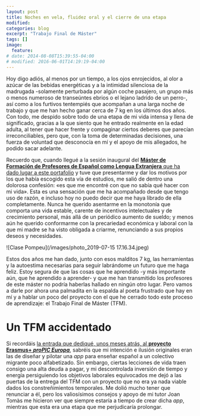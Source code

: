 ```yaml
---
layout: post
title: Noches en vela, fluidez oral y el cierre de una etapa
modified:
categories: blog
excerpt: "Trabajo Final de Máster"
tags: []
image:
  feature:
# date: 2014-08-08T15:39:55-04:00
# modified: 2016-06-01T14:19:19-04:00
---
```


Hoy digo adiós, al menos por un tiempo, a los ojos enrojecidos, al olor a azúcar de las bebidas energéticas y a la intimidad silenciosa de la madrugada -solamente perturbada por algún coche pasajero, un grupo más o menos numeroso de transeúntes ebrios o el lejano ladrido de un perro-, así como a los furtivos tentempiés que acompañan a una larga noche de trabajo y que me han hecho ganar cerca de 7 kg en los últimos dos años. Con todo, me despido sobre todo de una etapa de mi vida intensa y llena de significado, gracias a la que siento que he entrado realmente en la edad adulta, al tener que hacer frente y compaginar ciertos deberes que parecían irreconciliables, pero que, con la toma de determinadas decisiones, una fuerza de voluntad que desconocía en mí y el apoyo de mis allegados, he podido sacar adelante.

Recuerdo que, cuando llegué a la sesión inaugural del <a href=" https://www.ub.edu/portal/web/educacion/masteres-universitarios/-/ensenyament/detallEnsenyament/1060507" target="_blank">**Máster de Formación de Profesores de Español como Lengua Extranjera** que ha dado lugar a este portafolio</a> y tuve que presentarme y dar los motivos por los que había escogido esta vía de estudios, me salió de dentro una dolorosa confesión: «es que me encontré con que no sabía qué hacer con mi vida». Esta es una sensación que me ha acompañado desde que tengo uso de razón, e incluso hoy no puedo decir que me haya librado de ella completamente. Nunca he querido asentarme en la monotonía que comporta una vida estable, carente de incentivos intelectuales y de crecimiento personal, más allá de un periódico aumento de sueldo; y menos aún he querido conformarme con la precariedad económica y laboral con la que mi madre se ha visto obligada a criarme, renunciando a sus propios deseos y necesidades.

![Clase Pompeu](/images/photo_2019-07-15 17.16.34.jpeg)

Estos dos años me han dado, junto con esos malditos 7 kg, las herramientas y la autoestima necesarias para seguir labrándome un futuro que me haga feliz. Estoy segura de que las cosas que he aprendido -y más importante aún, que he aprendido a aprender- y que me han transmitido los profesores de este máster no podría haberlas hallado en ningún otro lugar. Pero vamos a darle por ahora una palmadita en la espalda al poeta frustrado que hay en mí y a hablar un poco del proyecto con el que he cerrado todo este proceso de aprendizaje: el Trabajo Final de Máster (TFM).

# Un TFM accidentado

Si recordáis <a href="https://immalopez.github.io/blog/proPIC-Europa/" target="_blank">la entrada que dediqué, unos meses atrás, al **proyecto Erasmus+ _proPIC Europa_**</a>, sabréis que mi intención e ilusión originales eran las de diseñar y pilotar una _app_ para enseñar español a un colectivo migrante poco alfabetizado. Sin embargo, ciertas lecciones de vida traen consigo una alta deuda a pagar, y mi descontrolada inversión de tiempo y energía persiguiendo los objetivos laborales equivocados me dejó a las puertas de la entrega del TFM con un proyecto que no era ya nada viable dados los constreñimientos temporales. Me dolió mucho tener que renunciar a él, pero los valiosísimos consejos y apoyo de mi tutor Joan Tomàs me hicieron ver que siempre estaría a tiempo de crear dicha _app_, mientras que esta era una etapa que me perjudicaría prolongar.
